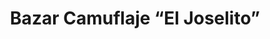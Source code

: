 ---
title: "Bazar Camuflaje “El Joselito”"
url: /zumba/bazar-camuflaje-el-joselito/
shop: Kramladen
---
